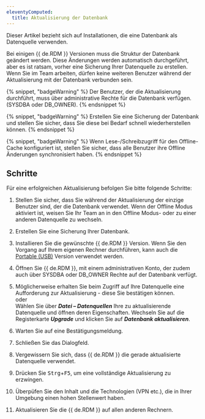 ```yaml
---
eleventyComputed:
  title: Aktualisierung der Datenbank
---
```

Dieser Artikel bezieht sich auf Installationen, die eine Datenbank als Datenquelle verwenden.  

Bei einigen {{ de.RDM }} Versionen muss die Struktur der Datenbank geändert werden. Diese Änderungen werden automatisch durchgeführt, aber es ist ratsam, vorher eine Sicherung Ihrer Datenquelle zu erstellen. Wenn Sie im Team arbeiten, dürfen keine weiteren Benutzer während der Aktualisierung mit der Datenbank verbunden sein.  

{% snippet, "badgeWarning" %} 
Der Benutzer, der die Aktualisierung durchführt, muss über administrative Rechte für die Datenbank verfügen. (SYSDBA oder DB_OWNER). 
{% endsnippet %}
 
{% snippet, "badgeWarning" %} 
Erstellen Sie eine Sicherung der Datenbank und stellen Sie sicher, dass Sie diese bei Bedarf schnell wiederherstellen können. 
{% endsnippet %}
 
{% snippet, "badgeWarning" %} 
Wenn Lese-/Schreibzugriff für den Offline-Cache konfiguriert ist, stellen Sie sicher, dass alle Benutzer ihre Offline Änderungen synchronisiert haben. 
{% endsnippet %}
 
## Schritte 

Für eine erfolgreichen Aktualisierung befolgen Sie bitte folgende Schritte:  

1. Stellen Sie sicher, dass Sie während der Aktualisierung der einzige Benutzer sind, der die Datenbank verwendet. Wenn der Offline Modus aktiviert ist, weisen  Sie Ihr Team an in den Offline Modus- oder zu einer anderen Datenquelle zu wechseln. 
1. Erstellen Sie eine Sicherung Ihrer Datenbank. 
1. Installieren Sie die gewünschte {{ de.RDM }} Version. Wenn Sie den Vorgang auf Ihrem eigenen Rechner durchführen, kann auch die [Portable (USB)](/de/rdm/windows/installation/client/portable-usb/) Version verwendet werden. 
1. Öffnen Sie {{ de.RDM }}, mit einem administrativen Konto, der zudem auch über SYSDBA oder DB_OWNER Rechte auf der Datenbank verfügt. 
1. Möglicherweise erhalten Sie beim Zugriff auf Ihre Datenquelle eine Aufforderung zur Aktualisierung - diese Sie bestätigen können.  
oder  
Wählen Sie über ***Datei – Datenquellen*** Ihre zu aktualisierende Datenquelle und öffnen deren Eigenschaften. Wechseln Sie auf die Registerkarte ***Upgrade*** und klicken Sie auf ***Datenbank aktualisieren***.  

6. Warten Sie auf eine Bestätigungsmeldung. 
1. Schließen Sie das Dialogfeld. 
1. Vergewissern Sie sich, dass {{ de.RDM }} die gerade aktualisierte Datenquelle verwendet. 
1. Drücken Sie <kbd>Strg</kbd>+<kbd>F5</kbd>, um eine vollständige Aktualisierung zu erzwingen. 
1. Überpüfen Sie den Inhalt und die Technologien (VPN etc.), die in Ihrer Umgebung einen hohen Stellenwert haben.
1. Aktualisieren Sie die {{ de.RDM }} auf allen anderen Rechnern. 
